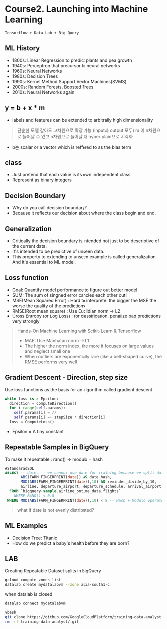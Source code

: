 # Course2. Launching into Machine Learning
~~~
Tensorflow + Data Lab + Big Query
~~~

## ML History
- 1800s: Linear Regression to predict plants and pea growth
- 1940s: Perceptron that precursor to neural networks
- 1960s: Neural Networks
- 1980s: Decision Trees
- 1990s: Kernel Method Support Vector Machines(SVMS)
- 2000s: Random Forests, Boosted Trees
- 2010s: Neural Networks again

## y = b + x * m
- labels and features can be extended to arbitraily high dimensionality 
>단순한 모델 같아도 고차원으로 확장 가능 (input과 output 모두)
>m 이 n차원으로 늘어날 수 있고 n차원으로 늘어날 때 hyper plain으로 시각화
- b는 scalar or a vector which is reffered to as the bias term

## class
- Just pretend that each value is its own independent class
- Represent as binary integers
 
## Decision Boundary
- Why do you call decision boundary?
- Because it reflects our decision about where the class begin and end.

## Generalization
- Critically the decision boundary is intended not just to be descriptive of the current data. 
- It's intended to be predictive of unseen data. 
- This property to extending to unseen example is called generalization. And it's essential to ML model.

## Loss function 
- Goal: Quantify model performance to figure out better model
- SUM: The sum of singned error cancles each other out!
- MSE(Mean Squared Error) : Hard to interprete. the bigger the MSE the worse the quality of the predictions
- RMSE(Root mean square) : Use Euclidian norm -> L2
- Cross Entropy (or Log Loss) : for classification. penalize bad predictions very strongly

> Hands-On Machine Learning with Scikit-Learn & Tensorflow <br>
> - MAE: Use Manhatan norm -> L1
> - The higher the norm index, the more it focuses on large values and neglect small one
> - When outliers are exponentially rare (like a bell-shaped curve), the RMSE performs very well <br>

## Gradient Descent - Direction, step size
Use loss functions as the basis for an algorithm called gradient descent
~~~python
while loss is > Epsilon:
  direction = computeDirection()
  for i range(self.params):
    self.params[i] = //
    self.params[i] =+ stepSize * direction[i]
  loss = ComputeLoss()
~~~
* Epsilon = A tiny constant

## Repeatable Samples in BigQuery
To make it repeatable : rand() => modulo + hash
~~~sql
#StandaradSQL
SELECT -- date, -- we cannot use date for training because we split dataet using date 
       ABS(FARM_FINGERPRINT(date)) AS date_hash,
       MOD(ABS(FARM_FINGERPRINT(date)),10) AS reminder_divide_by_10,
       airline, departure_airport, departure_schedule, arrival_airport, arrival_delay
  FROM `bigquery-sample.airline_ontime_data.flights`
 -- WHERE RAND() < 0.8
 WHERE MOD(ABS(FARM_FINGERPRINT(date)),10) < 8 -- Hash + Modulo operator
~~~
> what if date is not evenly distributed? 

## ML Examples
- Decision Tree: Titanic
- How do we predict a baby's health before they are born?

## LAB

Creating Repeatable Dataset splits in BigQuery
~~~bash
gcloud compute zones list
datalab create mydatalabvm --zone asia-south1-c
~~~

when datalab is closed
~~~bash
datalab connect mydatalabvm
~~~

~~~bash
%bash
git clone https://github.com/GoogleCloudPlatform/training-data-analyst
rm -rf training-data-analyst/.git
~~~